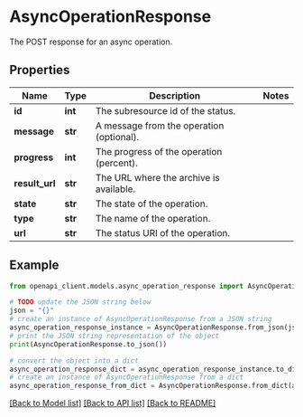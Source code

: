 # AsyncOperationResponse

The POST response for an async operation.

## Properties

Name | Type | Description | Notes
------------ | ------------- | ------------- | -------------
**id** | **int** | The subresource id of the status. | 
**message** | **str** | A message from the operation (optional). | 
**progress** | **int** | The progress of the operation (percent). | 
**result_url** | **str** | The URL where the archive is available. | 
**state** | **str** | The state of the operation. | 
**type** | **str** | The name of the operation. | 
**url** | **str** | The status URI of the operation. | 

## Example

```python
from openapi_client.models.async_operation_response import AsyncOperationResponse

# TODO update the JSON string below
json = "{}"
# create an instance of AsyncOperationResponse from a JSON string
async_operation_response_instance = AsyncOperationResponse.from_json(json)
# print the JSON string representation of the object
print(AsyncOperationResponse.to_json())

# convert the object into a dict
async_operation_response_dict = async_operation_response_instance.to_dict()
# create an instance of AsyncOperationResponse from a dict
async_operation_response_from_dict = AsyncOperationResponse.from_dict(async_operation_response_dict)
```
[[Back to Model list]](../README.md#documentation-for-models) [[Back to API list]](../README.md#documentation-for-api-endpoints) [[Back to README]](../README.md)


